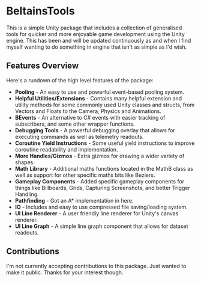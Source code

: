 # BeltainsTools
This is a simple Unity package that includes a collection of generalised tools for quicker and more enjoyable game development using the Unity engine. This has been and will be updated continuously as and when I find myself wanting to do something in engine that isn't as simple as I'd wish.

## Features Overview
Here's a rundown of the high level features of the package:
* <b>Pooling</b> - An easy to use and powerful event-based pooling system.
* <b>Helpful Utilities/Extensions</b> - Contains many helpful extension and utility methods for some commonly used Unity classes and structs, from Vectors and Floats to the Camera, Physics and Animations.
* <b>BEvents</b> - An alternative to C# events with easier tracking of subscribers, and some other wrapper functions.
* <b>Debugging Tools</b> - A powerful debugging overlay that allows for executing commands as well as telemetry readouts.
* <b>Coroutine Yield Instructions</b> - Some useful yield instructions to improve coroutine readability and implementation.
* <b>More Handles/Gizmos</b> - Extra gizmos for drawing a wider variety of shapes.
* <b>Math Library</b> - Additional maths functions located in the MathB class as well as support for other specific maths bits like Beziers.
* <b>Gameplay Components</b> - Added specific gameplay components for things like Billboards, Grids, Capturing Screenshots, and better Trigger Handling.
* <b>Pathfinding</b> - Got an A* implementation in here. 
* <b>IO</b> - Includes and easy to use compressed file saving/loading system.
* <b>UI Line Renderer</b> - A user friendly line renderer for Unity's canvas renderer.
* <b>UI Line Graph</b> - A simple line graph component that allows for dataset readouts.

## Contributions
I'm not currently accepting contributions to this package. Just wanted to make it public. Thanks for your interest though.